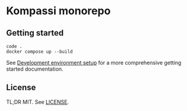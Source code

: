 # Kompassi monorepo

## Getting started

    code .
    docker compose up --build

See [Development environment setup](https://outline.con2.fi/s/b7da345c-c332-4054-8f62-c2630d148426) for a more comprehensive getting started documentation.

## License

TL;DR MIT. See [LICENSE](LICENSE.md).
